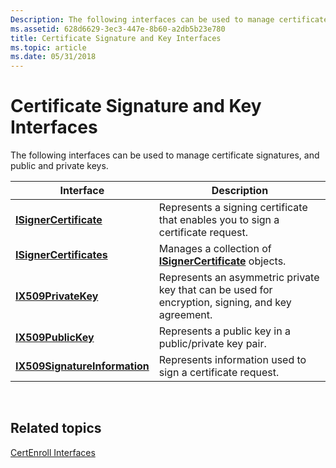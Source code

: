 ```yaml
---
Description: The following interfaces can be used to manage certificate signatures, and public and private keys.
ms.assetid: 628d6629-3ec3-447e-8b60-a2db5b23e780
title: Certificate Signature and Key Interfaces
ms.topic: article
ms.date: 05/31/2018
---
```


# Certificate Signature and Key Interfaces

The following interfaces can be used to manage certificate signatures, and public and private keys.



| Interface                                                      | Description                                                                                       |
|----------------------------------------------------------------|---------------------------------------------------------------------------------------------------|
| [**ISignerCertificate**](/windows/desktop/api/CertEnroll/nn-certenroll-isignercertificate)               | Represents a signing certificate that enables you to sign a certificate request.                  |
| [**ISignerCertificates**](/windows/desktop/api/CertEnroll/nn-certenroll-isignercertificates)             | Manages a collection of [**ISignerCertificate**](/windows/desktop/api/CertEnroll/nn-certenroll-isignercertificate) objects.                 |
| [**IX509PrivateKey**](/windows/desktop/api/CertEnroll/nn-certenroll-ix509privatekey)                     | Represents an asymmetric private key that can be used for encryption, signing, and key agreement. |
| [**IX509PublicKey**](/windows/desktop/api/CertEnroll/nn-certenroll-ix509publickey)                       | Represents a public key in a public/private key pair.                                             |
| [**IX509SignatureInformation**](/windows/desktop/api/CertEnroll/nn-certenroll-ix509signatureinformation) | Represents information used to sign a certificate request.                                        |



 

## Related topics

<dl> <dt>

[CertEnroll Interfaces](certenroll-interfaces.md)
</dt> </dl>

 

 



